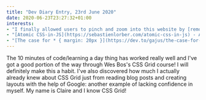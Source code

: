```yaml
---
title: "Dev Diary Entry, 23rd June 2020"
date: 2020-06-23T23:27:32+01:00
interests:
- "I finally allowed users to pinch and zoom into this website by [removing `maximum-scale=1` from the meta tag](https://github.com/claire-codes/hugo-blog/commit/b4bffbb1e100fd7b2c3d6a82540faa844a91755f). I ran a Lighthouse audit through Chrome and discovered this mistake - not sure why I wasn't allowing users to zoom except I'd copied and pasted the tag from somewhere."
- "[Atomic CSS-in-JS](https://sebastienlorber.com/atomic-css-in-js) - A good primer on the subject and it's made me want to try TailwindCSS in a project!"
- "[The case for * { margin: 20px }](https://dev.to/gajus/the-case-for-margin-20px-4m0d) - Maybe not something I'd do but an interesting approach to a site's layout."
---
```


The 10 minutes of code/learning a day thing has worked really well and I've got a good portion of the way through Wes Bos's CSS Grid course! I will definitely make this a habit. I've also discovered how much I actually already knew about CSS Grid just from reading blog posts and creating layouts with the help of Google: another example of lacking confidence in myself. My name is Claire and I know CSS Grid!